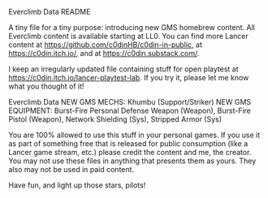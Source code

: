 Everclimb Data
README

A tiny file for a tiny purpose: introducing new GMS homebrew content. All Everclimb content is available starting at LL0.
You can find more Lancer content at https://github.com/c0dinHB/c0din-in-public, at https://c0din.itch.io/, and at https://c0din.substack.com/.

I keep an irregularly updated file containing stuff for open playtest at https://c0din.itch.io/lancer-playtest-lab. If you try it, please let me know what you thought of it!

Everclimb Data
NEW GMS MECHS: Khumbu (Support/Striker)
NEW GMS EQUIPMENT: Burst-Fire Personal Defense Weapon (Weapon), Burst-Fire Pistol (Weapon), Network Shielding (Sys), Stripped Armor (Sys)

You are 100% allowed to use this stuff in your personal games.
If you use it as part of something free that is released for public consumption (like a Lancer game stream, etc.) please credit the content and me, the creator.
You may not use these files in anything that presents them as yours. They also may not be used in paid content.

Have fun, and light up those stars, pilots!
